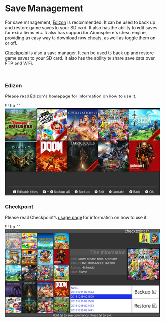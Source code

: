 # Save Management

For save management,  [Edizon](https://github.com/WerWolv/EdiZon/releases) is recommended. It can be used to back up and restore game saves to your SD card. It also has the ability to edit saves for extra items etc. It also has support for Atmosphere's cheat engine, providing an easy way to download new cheats, as well as toggle them on or off.

[Checkpoint](https://github.com/flagbrew/checkpoint/releases) is also a save manager. It can be used to back up and restore game saves to your SD card. It also has the ability to share save data over FTP and WiFi.

&nbsp;
	
### Edizon
Please read Edizon's [homepage](https://github.com/WerWolv98/EdiZon) for information on how to use it.

!!! tip ""
	![ExampleSwitchTheme](../extras/img/save_edizon.jpg)

### Checkpoint
Please read Checkpoint's [usage page](https://github.com/FlagBrew/Checkpoint#usage) for information on how to use it.

!!! tip ""
	![ExampleSwitchTheme](../extras/img/save_checkpoint.jpg)
